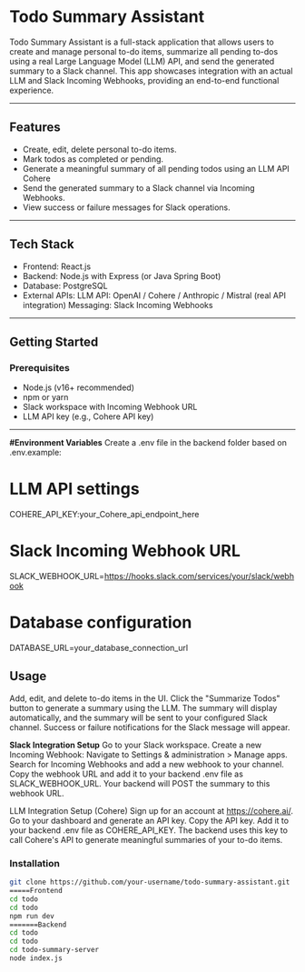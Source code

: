 
# Todo Summary Assistant

Todo Summary Assistant is a full-stack application that allows users to create and manage personal to-do items, summarize all pending to-dos using a real Large Language Model (LLM) API, and send the generated summary to a Slack channel. This app showcases integration with an actual LLM and Slack Incoming Webhooks, providing an end-to-end functional experience.

---

## Features

- Create, edit, delete personal to-do items.
- Mark todos as completed or pending.
- Generate a meaningful summary of all pending todos using an LLM API Cohere
- Send the generated summary to a Slack channel via Incoming Webhooks.
- View success or failure messages for Slack operations.

---

## Tech Stack

- Frontend: React.js
- Backend: Node.js with Express (or Java Spring Boot)
- Database: PostgreSQL 
- External APIs:
 LLM API: OpenAI / Cohere / Anthropic / Mistral (real API integration)
 Messaging: Slack Incoming Webhooks

---

## Getting Started

### Prerequisites

- Node.js (v16+ recommended)
- npm or yarn
- Slack workspace with Incoming Webhook URL
- LLM API key (e.g., Cohere API key)

---
**#Environment Variables**
Create a .env file in the backend folder based on .env.example:
# LLM API settings
COHERE_API_KEY:your_Cohere_api_endpoint_here

# Slack Incoming Webhook URL
SLACK_WEBHOOK_URL=https://hooks.slack.com/services/your/slack/webhook

# Database configuration
DATABASE_URL=your_database_connection_url
## Usage
Add, edit, and delete to-do items in the UI.
Click the "Summarize Todos" button to generate a summary using the LLM.
The summary will display automatically, and the summary will be sent to your configured Slack channel.
Success or failure notifications for the Slack message will appear.

**Slack Integration Setup**
Go to your Slack workspace.
Create a new Incoming Webhook:
Navigate to Settings & administration > Manage apps.
Search for Incoming Webhooks and add a new webhook to your channel.
Copy the webhook URL and add it to your backend .env file as SLACK_WEBHOOK_URL.
Your backend will POST the summary to this webhook URL.

LLM Integration Setup (Cohere)
Sign up for an account at https://cohere.ai/.
Go to your dashboard and generate an API key.
Copy the API key.
Add it to your backend .env file as COHERE_API_KEY.
The backend uses this key to call Cohere's API to generate meaningful summaries of your to-do items.

### Installation
```bash
git clone https://github.com/your-username/todo-summary-assistant.git
=====Frontend
cd todo
cd todo
npm run dev
=======Backend
cd todo
cd todo
cd todo-summary-server
node index.js




